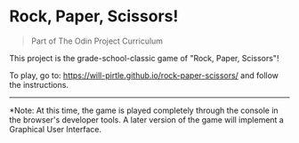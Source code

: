 # Rock, Paper, Scissors!

> Part of The Odin Project Curriculum

This project is the grade-school-classic game of "Rock, Paper, Scissors"! 

To play, go to: <https://will-pirtle.github.io/rock-paper-scissors/> and follow the instructions.

---

*Note: At this time, the game is played completely through the console in the browser's developer tools. A later version of the game will implement a Graphical User Interface.